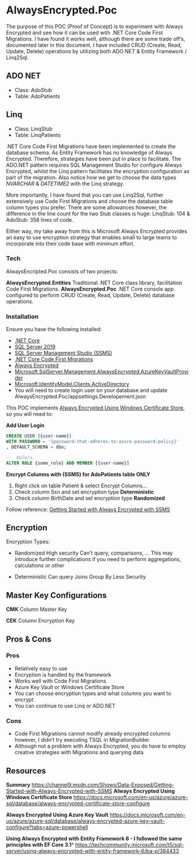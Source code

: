 ﻿# AlwaysEncrypted.Poc
The purpose of this POC (Proof of Concept) is to experiment with Always Encrypted and see how it can be used with .NET Core Code First Migrations. I have found it works well, although there are some trade off’s, documented later in this document.
I have included CRUD (Create, Read, Update, Delete) operations by utilizing both ADO NET & Entity Framework / Linq2Sql.

## ADO NET
- Class: AdoStub
- Table: AdoPatients 

## Linq
- Class: LinqStub
- Table: LinqPatients

.NET Core Code First Migrations have been implemented to create the database schema. As Entity Framework has no knowledge of Always Encrypted. Therefore, strategies have been put in place to facilitate. The ADO.NET pattern requires SQL Management Studio for configure Always Encrypted, whilst the Linq pattern facilitates the encryption configuration as part of the migration. Also notice how we get to choose the data types *NVARCHAR* & *DATETIME2* with the Linq strategy.

More importantly, I have found that you can use Linq2Sql, further extensively use Code First Migrations and choose the database table column types you prefer. There are some allowances however, the difference in the line count for the two Stub classes is huge: LinqStub: 104 & AdoStub: 358 lines of code.

Either way, my take away from this is Microsoft Always Encrypted provides an easy to use encryption strategy that enables small to large teams to incorporate into their code base with minimum effort.

### Tech
AlwaysEncripted.Poc consists of two projects:

**AlwaysEncrypted.Entities**
Traditional .NET Core class library, facilitation Code First Migrations.
**AlwaysEncrypted.Poc**
.NET Core console app configured to perform CRUD (Create, Read, Update, Delete) database operations.

### Installation
Ensure you have the following installed:

* [.NET Core](https://dotnet.microsoft.com/download)
* [SQL Server 2019](https://www.microsoft.com/en-gb/sql-server/sql-server-downloads)
* [SQL Server Management Studio (SSMS)](https://docs.microsoft.com/en-us/sql/ssms/download-sql-server-management-studio-ssms?view=sql-server-ver15)
* [.NET Core Code First Migrations](https://docs.microsoft.com/en-us/ef/core/managing-schemas/migrations/?tabs=dotnet-core-cli)
* [Always Encrypted](https://docs.microsoft.com/en-us/sql/relational-databases/security/encryption/always-encrypted-database-engine?view=sql-server-ver15)
* [Microsoft.SqlServer.Management.AlwaysEncrypted.AzureKeyVaultProvider](https://www.nuget.org/packages/Microsoft.SqlServer.Management.AlwaysEncrypted.AzureKeyVaultProvider/)
* [Microsoft.IdentityModel.Clients.ActiveDirectory](https://www.nuget.org/packages/Microsoft.IdentityModel.Clients.ActiveDirectory/)
* You will need to create login user on your database and update AlwaysEncrypted.Poc/appsettings.Developement.json

This POC implements [Always Encrypted Using Windows Certificate Store](https://docs.microsoft.com/en-us/azure/azure-sql/database/always-encrypted-certificate-store-configure), so you will need to: 

**Add User Login**
```sql
CREATE USER [{user-name}]
WITH PASSWORD = '{password-that-adheres-to-azure-password-policy}'
, DEFAULT_SCHEMA = dbo;

--  Role/s.
ALTER ROLE {some_role} ADD MEMBER [{user-name}] 
```
**Encrypt Columns with (SSMS) for AdoPatients table ONLY**
1. Right click on table Patient & select Encrypt Columns...
2. Check column Ssn and set encryption type **Deterministic**
3. Check column BirthDate and set encryption type **Randomized**

Follow reference: [Getting Started with Always Encrypted with SSMS](https://channel9.msdn.com/Shows/Data-Exposed/Getting-Started-with-Always-Encrypted-with-SSMS)

## Encryption

Encryption Types:
- Randomized
	High security
	Can't query, comparisons, ... This may introduce further complications if you need to perform aggregations, calculations or other

- Deterministic
	Can query
	Joins
	Group By
	Less Security

##  Master Key Configurations

**CMK**
Column
Master
Key

**CEK**
Column
Encryption
Key

## Pros & Cons

### Pros
- Relatively easy to use
- Encryption is handled by the framework 
- Works well with Code First Migrations
- Azure Key Vault or Windows Certificate Store
- You can choose encryption types and what columns you want to encrypt
- You can continue to use Linq or ADO.NET

### Cons
- Code First Migrations cannot modify already encrypted columns however, I didn’t try executing TSQL in MigrationBuilder.
- Although not a problem with Always Encrypted, you do have to employ creative strategies with Migrations and querying data

## Resources

**Summary**
https://channel9.msdn.com/Shows/Data-Exposed/Getting-Started-with-Always-Encrypted-with-SSMS
**Always Encrypted Using Windows Certificate Store**
https://docs.microsoft.com/en-us/azure/azure-sql/database/always-encrypted-certificate-store-configure

**Always Encrypted Using Azure Key Vault**
https://docs.microsoft.com/en-us/azure/azure-sql/database/always-encrypted-azure-key-vault-configure?tabs=azure-powershell

**Using Always Encrypted with Entity Framework 6 - I followed the same principles with EF Core 3.1^**
https://techcommunity.microsoft.com/t5/sql-server/using-always-encrypted-with-entity-framework-6/ba-p/384433

